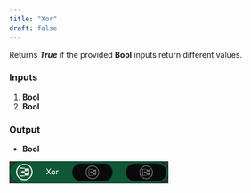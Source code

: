 ```yaml
---
title: "Xor"
draft: false
---
```

Returns **_True_** if the provided **Bool** inputs return different values.
### Inputs
1. **Bool**
2. **Bool**
### Output
-   **Bool**

![Xor](https://raw.githubusercontent.com/battlefield-portal-community/Image-CDN/main/portal_blocks/Xor.png)